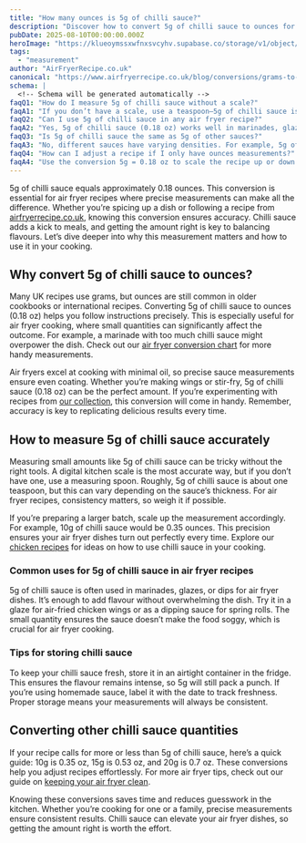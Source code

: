 ```yaml
---
title: "How many ounces is 5g of chilli sauce?"
description: "Discover how to convert 5g of chilli sauce to ounces for perfect air fryer recipes. Get the exact measurement in seconds!"
pubDate: 2025-08-10T00:00:00.000Z
heroImage: "https://klueoymssxwfnxsvcyhv.supabase.co/storage/v1/object/public/Shmucket/how-many-ounces-is-5g-of-chilli-sauce.webp"
tags:
  - "measurement"
author: "AirFryerRecipe.co.uk"
canonical: "https://www.airfryerrecipe.co.uk/blog/conversions/grams-to-ounces/how-many-ounces-is-5g-of-chilli-sauce"
schema: |
  <!-- Schema will be generated automatically -->
faqQ1: "How do I measure 5g of chilli sauce without a scale?"
faqA1: "If you don’t have a scale, use a teaspoon—5g of chilli sauce is roughly one teaspoon. However, this can vary depending on the sauce’s thickness. For accuracy, consider investing in a digital scale, especially for air fryer recipes where precision matters."
faqQ2: "Can I use 5g of chilli sauce in any air fryer recipe?"
faqA2: "Yes, 5g of chilli sauce (0.18 oz) works well in marinades, glazes, or dips. It’s enough to add flavour without overpowering the dish. Adjust the amount based on your taste preferences and the recipe’s requirements."
faqQ3: "Is 5g of chilli sauce the same as 5g of other sauces?"
faqA3: "No, different sauces have varying densities. For example, 5g of thick chilli sauce may take up less volume than 5g of a runnier sauce. Always weigh sauces for accuracy, especially in air fryer cooking where consistency is key."
faqQ4: "How can I adjust a recipe if I only have ounces measurements?"
faqA4: "Use the conversion 5g = 0.18 oz to scale the recipe up or down. For larger quantities, multiply accordingly—e.g., 10g = 0.35 oz. Our <a href=https://www.airfryerrecipe.co.uk/air-fryer-conversion-chart>conversion chart</a> can help with other measurements."
---
```

<p>5g of chilli sauce equals approximately 0.18 ounces. This conversion is essential for air fryer recipes where precise measurements can make all the difference. Whether you’re spicing up a dish or following a recipe from <a href=https://www.airfryerrecipe.co.uk/>airfryerrecipe.co.uk</a>, knowing this conversion ensures accuracy. Chilli sauce adds a kick to meals, and getting the amount right is key to balancing flavours. Let’s dive deeper into why this measurement matters and how to use it in your cooking.</p>

<h2>Why convert 5g of chilli sauce to ounces?</h2>
<p>Many UK recipes use grams, but ounces are still common in older cookbooks or international recipes. Converting 5g of chilli sauce to ounces (0.18 oz) helps you follow instructions precisely. This is especially useful for air fryer cooking, where small quantities can significantly affect the outcome. For example, a marinade with too much chilli sauce might overpower the dish. Check out our <a href=https://www.airfryerrecipe.co.uk/air-fryer-conversion-chart>air fryer conversion chart</a> for more handy measurements.</p>
<p>Air fryers excel at cooking with minimal oil, so precise sauce measurements ensure even coating. Whether you’re making wings or stir-fry, 5g of chilli sauce (0.18 oz) can be the perfect amount. If you’re experimenting with recipes from <a href=https://www.airfryerrecipe.co.uk/recipes>our collection</a>, this conversion will come in handy. Remember, accuracy is key to replicating delicious results every time.</p>

<h2>How to measure 5g of chilli sauce accurately</h2>
<p>Measuring small amounts like 5g of chilli sauce can be tricky without the right tools. A digital kitchen scale is the most accurate way, but if you don’t have one, use a measuring spoon. Roughly, 5g of chilli sauce is about one teaspoon, but this can vary depending on the sauce’s thickness. For air fryer recipes, consistency matters, so weigh it if possible.</p>
<p>If you’re preparing a larger batch, scale up the measurement accordingly. For example, 10g of chilli sauce would be 0.35 ounces. This precision ensures your air fryer dishes turn out perfectly every time. Explore our <a href=https://www.airfryerrecipe.co.uk/recipe-category/chicken>chicken recipes</a> for ideas on how to use chilli sauce in your cooking.</p>

<h3>Common uses for 5g of chilli sauce in air fryer recipes</h3>
<p>5g of chilli sauce is often used in marinades, glazes, or dips for air fryer dishes. It’s enough to add flavour without overwhelming the dish. Try it in a glaze for air-fried chicken wings or as a dipping sauce for spring rolls. The small quantity ensures the sauce doesn’t make the food soggy, which is crucial for air fryer cooking.</p>

<h3>Tips for storing chilli sauce</h3>
<p>To keep your chilli sauce fresh, store it in an airtight container in the fridge. This ensures the flavour remains intense, so 5g will still pack a punch. If you’re using homemade sauce, label it with the date to track freshness. Proper storage means your measurements will always be consistent.</p>

<h2>Converting other chilli sauce quantities</h2>
<p>If your recipe calls for more or less than 5g of chilli sauce, here’s a quick guide: 10g is 0.35 oz, 15g is 0.53 oz, and 20g is 0.7 oz. These conversions help you adjust recipes effortlessly. For more air fryer tips, check out our guide on <a href=https://www.airfryerrecipe.co.uk/air-fryer-cleaner>keeping your air fryer clean</a>.</p>
<p>Knowing these conversions saves time and reduces guesswork in the kitchen. Whether you’re cooking for one or a family, precise measurements ensure consistent results. Chilli sauce can elevate your air fryer dishes, so getting the amount right is worth the effort.</p>
